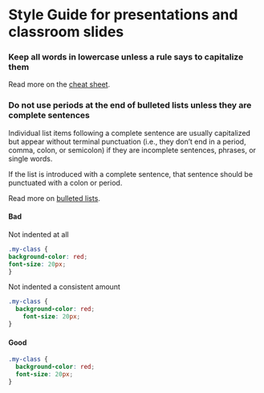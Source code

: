 # Style Guide for presentations and classroom slides

### Keep all words in lowercase unless a rule says to capitalize them

Read more on the <a href="https://www.thebalancesmb.com/associated-press-cheat-sheet-1360728#capitalization">cheat sheet</a>.

### Do not use periods at the end of bulleted lists unless they are complete sentences

Individual list items following a complete sentence are usually capitalized but appear without terminal punctuation (i.e., they don’t end in a period, comma, colon, or semicolon) if they are incomplete sentences, phrases, or single words.

If the list is introduced with a complete sentence, that sentence should be punctuated with a colon or period.

Read more on <a href="https://erinwrightwriting.com/write-vertical-lists/">bulleted lists</a>.

#### Bad
Not indented at all
```css
.my-class {
background-color: red;
font-size: 20px;
}
```

Not indented a consistent amount
```css
.my-class {
  background-color: red;
    font-size: 20px;
}
```

#### Good
```css
.my-class {
  background-color: red;
  font-size: 20px;
}
```

